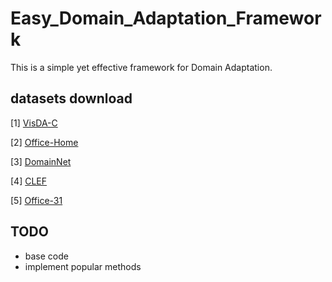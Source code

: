 # Easy_Domain_Adaptation_Framework
This is a simple yet effective framework for Domain Adaptation.

## datasets download
[1] [VisDA-C](https://github.com/VisionLearningGroup/taskcv-2017-public/tree/master/classification)

[2] [Office-Home](https://www.hemanthdv.org/officeHomeDataset.html)

[3] [DomainNet](http://ai.bu.edu/M3SDA/)

[4] [CLEF](http://imageclef.org/2014/adaptation)

[5] [Office-31](https://paperswithcode.com/dataset/office-31)

## TODO
- base code
- implement popular methods